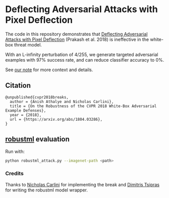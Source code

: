# Deflecting Adversarial Attacks with Pixel Deflection

The code in this repository demonstrates that [Deflecting Adversarial
Attacks with Pixel Deflection](https://arxiv.org/abs/1801.08926) (Prakash et al. 2018) is ineffective
in the white-box threat model.

With an L-infinity perturbation of 4/255, we generate targeted adversarial
examples with 97% success rate, and can reduce classifier accuracy to
0%.

See [our note](https://arxiv.org/abs/1804.03286) for more context and details.

## Citation

```
@unpublished{cvpr2018breaks,
  author = {Anish Athalye and Nicholas Carlini},
  title = {On the Robustness of the CVPR 2018 White-Box Adversarial Example Defenses},
  year = {2018},
  url = {https://arxiv.org/abs/1804.03286},
}
```

## [robustml] evaluation

Run with:

```bash
python robustml_attack.py --imagenet-path <path>
````

[robustml]: https://github.com/robust-ml/robustml

### Credits

Thanks to [Nicholas Carlini](https://github.com/carlini/pixel-deflection) for
implementing the break and [Dimitris Tsipras](https://github.com/dtsip) for
writing the robustml model wrapper.
